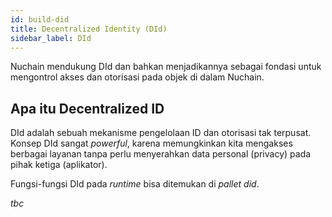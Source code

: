 ```yaml
---
id: build-did
title: Decentralized Identity (DId)
sidebar_label: DId
---
```


Nuchain mendukung DId dan bahkan menjadikannya sebagai fondasi untuk mengontrol akses dan otorisasi
pada objek di dalam Nuchain.

## Apa itu Decentralized ID

DId adalah sebuah mekanisme pengelolaan ID dan otorisasi tak terpusat. Konsep DId sangat _powerful_,
karena memungkinkan kita mengakses berbagai layanan tanpa perlu menyerahkan data personal (privacy)
pada pihak ketiga (aplikator).

Fungsi-fungsi DId pada _runtime_ bisa ditemukan di _pallet did_.

_tbc_
